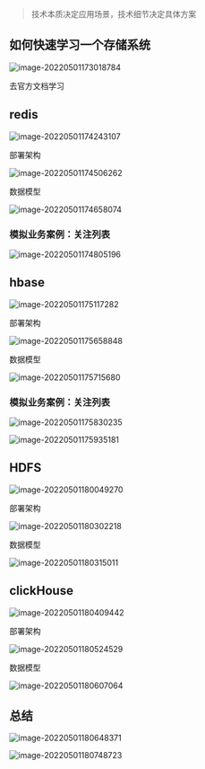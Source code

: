> 技术本质决定应用场景，技术细节决定具体方案

## 如何快速学习一个存储系统

![image-20220501173018784](static/images/image-20220501173018784.png)

去官方文档学习

## redis

![image-20220501174243107](static/images/image-20220501174243107.png)

部署架构

![image-20220501174506262](static/images/image-20220501174506262.png)

数据模型

![image-20220501174658074](static/images/image-20220501174658074.png)

### 模拟业务案例：关注列表

![image-20220501174805196](static/images/image-20220501174805196.png)

## hbase

![image-20220501175117282](static/images/image-20220501175117282.png)

部署架构

![image-20220501175658848](static/images/image-20220501175658848.png)

数据模型

![image-20220501175715680](static/images/image-20220501175715680.png)

### 模拟业务案例：关注列表

![image-20220501175830235](static/images/image-20220501175830235.png)

![image-20220501175935181](static/images/image-20220501175935181.png)

## HDFS

![image-20220501180049270](static/images/image-20220501180049270.png)

部署架构

![image-20220501180302218](static/images/image-20220501180302218.png)

数据模型

![image-20220501180315011](static/images/image-20220501180315011.png)



## clickHouse

![image-20220501180409442](static/images/image-20220501180409442.png)

部署架构

![image-20220501180524529](static/images/image-20220501180524529.png)

数据模型

![image-20220501180607064](static/images/image-20220501180607064.png)

## 总结

![image-20220501180648371](static/images/image-20220501180648371.png)

![image-20220501180748723](static/images/image-20220501180748723.png)